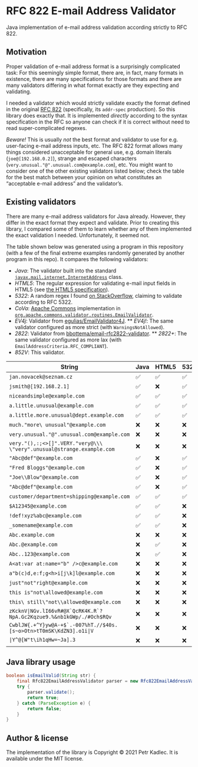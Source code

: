 RFC 822 E-mail Address Validator
================================

Java implementation of e-mail address validation according strictly to RFC 822.

Motivation
----------
Proper validation of e-mail address format is a surprisingly complicated task: For this seemingly simple format, there are, in fact, many formats in existence, there are many specifications for those formats and there are many validators differing in what format exactly are they expecting and validating.

I needed a validator which would strictly validate exactly the format defined in the original [RFC 822](https://tools.ietf.org/html/rfc822) (specifically, its `addr-spec` production). So this library does exactly that. It is implemented _directly_ according to the syntax specification in the RFC so anyone can check if it is correct without need to read super-complicated regexes.

_Beware!_ This is usually _not_ the best format and validator to use for e.g. user-facing e-mail address inputs, etc. The RFC 822 format allows many things considered unacceptable for general use, e.g. domain literals (`joe@[192.168.0.2]`), strange and escaped characters (`very.unusual."@".unusual.com@example.com`), etc. You might want to consider one of the other existing validators listed below; check the table for the best match between your opinion on what constitutes an “acceptable e-mail address” and the validator’s.

Existing validators
-------------------
There are many e-mail address validators for Java already. However, they differ in the exact format they expect and validate. Prior to creating this library, I compared some of them to learn whether any of them implemented the exact validation I needed. Unfortunately, it seemed not.

The table shown below was generated using a program in this repository (with a few of the final extreme examples randomly generated by another program in this repo). It compares the following validators:

* _Java_: The validator built into the standard [`javax.mail.internet.InternetAddress`](https://javaee.github.io/javaee-spec/javadocs/javax/mail/internet/InternetAddress.html) class.
* _HTML5_: The regular expression for validating e-mail input fields in HTML5 (see [the HTML5 specification](https://html.spec.whatwg.org/multipage/input.html#email-state-(type=email))).
* _5322_: A random regex I found [on StackOverflow](https://stackoverflow.com/a/53382093/304138), claiming to validate according to RFC 5322.
* _CoVa_: [Apache Commons](https://commons.apache.org/proper/commons-validator/) implementation in [`org.apache.commons.validator.routines.EmailValidator`](https://commons.apache.org/proper/commons-validator/apidocs/org/apache/commons/validator/routines/EmailValidator.html).
* _EV4j_: Validator from [egulias/EmailValidator4J](https://github.com/egulias/EmailValidator4J).
** _EV4j!_: The same validator configured as more strict (with `WarningsNotAllowed`).
* _2822_: Validator from [bbottema/email-rfc2822-validator](https://github.com/bbottema/email-rfc2822-validator).
** _2822+_: The same validator configured as more lax (with `EmailAddressCriteria.RFC_COMPLIANT`).
* _852V_: This validator.

| String | Java | HTML5 | 5322 | CoVa | EV4j | EV4j! | 2822 | 2822+ | 852V |
|----|----|----|----|----|----|----|----|----|----|
| ``jan.novacek@seznam.cz`` | ✅ | ✅ | ✅ | ✅ | ✅ | ✅ | ✅ | ✅ | ✅ |
| ``jsmith@[192.168.2.1]`` | ✅ | ❌ | ✅ | ✅ | ✅ | ❌ | ❌ | ✅ | ✅ |
| ``niceandsimple@example.com`` | ✅ | ✅ | ✅ | ✅ | ✅ | ✅ | ✅ | ✅ | ✅ |
| ``a.little.unusual@example.com`` | ✅ | ✅ | ✅ | ✅ | ✅ | ✅ | ✅ | ✅ | ✅ |
| ``a.little.more.unusual@dept.example.com`` | ✅ | ✅ | ✅ | ✅ | ✅ | ✅ | ✅ | ✅ | ✅ |
| ``much."more\ unusual"@example.com`` | ❌ | ❌ | ❌ | ✅ | ✅ | ❌ | ❌ | ❌ | ✅ |
| ``very.unusual."@".unusual.com@example.com`` | ❌ | ❌ | ❌ | ✅ | ❌ | ❌ | ❌ | ❌ | ✅ |
| ``very."(),:;<>[]".VERY."very@\\\ \"very".unusual@strange.example.com`` | ❌ | ❌ | ❌ | ✅ | ❌ | ❌ | ❌ | ❌ | ✅ |
| ``"Abc@def"@example.com`` | ✅ | ❌ | ✅ | ✅ | ✅ | ❌ | ✅ | ✅ | ✅ |
| ``"Fred Bloggs"@example.com`` | ✅ | ❌ | ✅ | ✅ | ✅ | ❌ | ✅ | ✅ | ✅ |
| ``"Joe\\Blow"@example.com`` | ✅ | ❌ | ✅ | ✅ | ✅ | ❌ | ✅ | ✅ | ✅ |
| ``"Abc@def"@example.com`` | ✅ | ❌ | ✅ | ✅ | ✅ | ❌ | ✅ | ✅ | ✅ |
| ``customer/department=shipping@example.com`` | ✅ | ✅ | ✅ | ✅ | ✅ | ✅ | ✅ | ✅ | ✅ |
| ``$A12345@example.com`` | ✅ | ✅ | ❌ | ✅ | ✅ | ✅ | ✅ | ✅ | ✅ |
| ``!def!xyz%abc@example.com`` | ✅ | ✅ | ❌ | ✅ | ✅ | ✅ | ✅ | ✅ | ✅ |
| ``_somename@example.com`` | ✅ | ✅ | ❌ | ✅ | ✅ | ✅ | ✅ | ✅ | ✅ |
| ``Abc.example.com`` | ❌ | ❌ | ❌ | ❌ | ❌ | ❌ | ❌ | ❌ | ❌ |
| ``Abc.@example.com`` | ❌ | ✅ | ❌ | ❌ | ❌ | ❌ | ❌ | ❌ | ❌ |
| ``Abc..123@example.com`` | ❌ | ✅ | ❌ | ❌ | ❌ | ❌ | ❌ | ❌ | ❌ |
| ``A<at:var at:name="b" />c@example.com`` | ❌ | ❌ | ❌ | ❌ | ❌ | ❌ | ❌ | ❌ | ❌ |
| ``a"b(c)d,e:f;g<h>i[j\k]l@example.com`` | ❌ | ❌ | ❌ | ❌ | ❌ | ❌ | ❌ | ❌ | ❌ |
| ``just"not"right@example.com`` | ❌ | ❌ | ❌ | ❌ | ❌ | ❌ | ❌ | ❌ | ❌ |
| ``this is"not\allowed@example.com`` | ❌ | ❌ | ❌ | ❌ | ❌ | ❌ | ❌ | ❌ | ❌ |
| ``this\ still\"not\\allowed@example.com`` | ❌ | ❌ | ❌ | ✅ | ❌ | ❌ | ❌ | ❌ | ❌ |
| ``zKcknV\|NGv.lI66vR#@X`QcRK4K.R`?NpA.Gc2Kqzue9.%&nb1kGWp/./#Och$RQv`` | ❌ | ❌ | ❌ | ❌ | ❌ | ❌ | ❌ | ✅ | ✅ |
| ``CwblJW{.+^Y}yw@A-+$`.-007%hT.//$40s.[s~o>Otn>tT0mSK\KdZN3].o1i\|V`` | ❌ | ❌ | ❌ | ❌ | ❌ | ❌ | ❌ | ❌ | ✅ |
| ``\|Y^@[W"t\ih1qHw=~Ja].3`` | ❌ | ❌ | ❌ | ❌ | ❌ | ❌ | ❌ | ❌ | ✅ |

Java library usage
------------------
```java
boolean isEmailValid(String str) {
    final Rfc822EmailAddressValidator parser = new Rfc822EmailAddressValidator(str);
    try {
        parser.validate();
        return true;
    } catch (ParseException e) {
        return false;
    }
}
```

Author & license
----------------
The implementation of the library is Copyright © 2021 Petr Kadlec. It is available under the MIT license.
